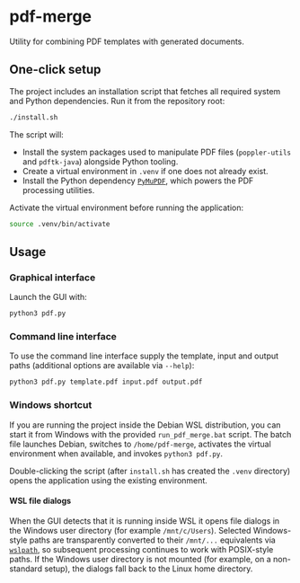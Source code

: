 # pdf-merge

Utility for combining PDF templates with generated documents.

## One-click setup

The project includes an installation script that fetches all required system and
Python dependencies. Run it from the repository root:

```bash
./install.sh
```

The script will:

- Install the system packages used to manipulate PDF files (`poppler-utils`
  and `pdftk-java`) alongside Python tooling.
- Create a virtual environment in `.venv` if one does not already exist.
- Install the Python dependency [`PyMuPDF`](https://pymupdf.readthedocs.io/),
  which powers the PDF processing utilities.

Activate the virtual environment before running the application:

```bash
source .venv/bin/activate
```

## Usage

### Graphical interface

Launch the GUI with:

```bash
python3 pdf.py
```

### Command line interface

To use the command line interface supply the template, input and output
paths (additional options are available via `--help`):

```bash
python3 pdf.py template.pdf input.pdf output.pdf
```

### Windows shortcut

If you are running the project inside the Debian WSL distribution, you can start
it from Windows with the provided `run_pdf_merge.bat` script. The batch file
launches Debian, switches to `/home/pdf-merge`, activates the virtual
environment when available, and invokes `python3 pdf.py`.

Double-clicking the script (after `install.sh` has created the `.venv`
directory) opens the application using the existing environment.

#### WSL file dialogs

When the GUI detects that it is running inside WSL it opens file dialogs in the
Windows user directory (for example `/mnt/c/Users`). Selected Windows-style
paths are transparently converted to their `/mnt/...` equivalents via
[`wslpath`](https://learn.microsoft.com/windows/wsl/filesystems#use-the-wslpath-command),
so subsequent processing continues to work with POSIX-style paths. If the
Windows user directory is not mounted (for example, on a non-standard setup),
the dialogs fall back to the Linux home directory.

